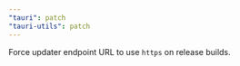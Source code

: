 ```yaml
---
"tauri": patch
"tauri-utils": patch
---
```


Force updater endpoint URL to use `https` on release builds.
